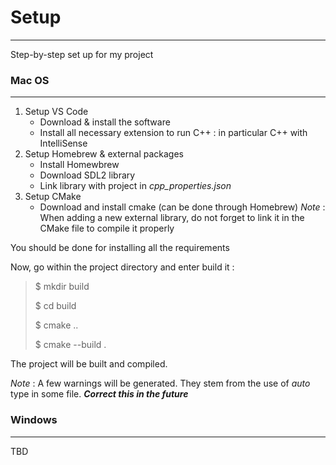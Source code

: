 # Setup

*** 

Step-by-step set up for my project

### Mac OS

***

1. Setup VS Code
    - Download & install the software
    - Install all necessary extension to run C++ : in particular C++ with IntelliSense
2. Setup Homebrew & external packages
    - Install Homewbrew
    - Download SDL2 library
    - Link library with project in *cpp_properties.json* 
3. Setup CMake
    - Download and install cmake (can be done through Homebrew)
    *Note* : When adding a new external library, do not forget to link it in the CMake file to compile it properly

You should be done for installing all the requirements

Now, go within the project directory and enter build it :


> $ mkdir build
> 
> $ cd build
> 
> $ cmake ..
> 
> $ cmake --build .

The project will be built and compiled.

*Note* : A few warnings will be generated. They stem from the use of *auto* type in some file.  ***Correct this in the future***


### Windows

***

TBD


